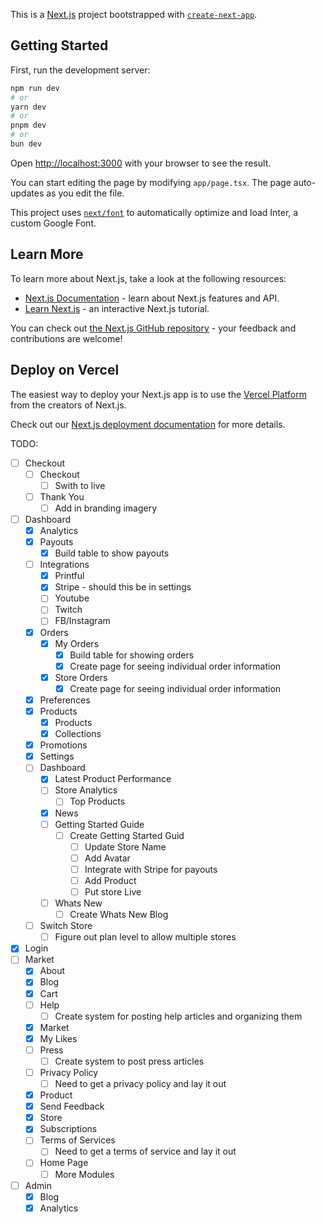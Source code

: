 This is a [Next.js](https://nextjs.org) project bootstrapped with [`create-next-app`](https://nextjs.org/docs/app/api-reference/create-next-app).

## Getting Started

First, run the development server:

```bash
npm run dev
# or
yarn dev
# or
pnpm dev
# or
bun dev
```

Open [http://localhost:3000](http://localhost:3000) with your browser to see the result.

You can start editing the page by modifying `app/page.tsx`. The page auto-updates as you edit the file.

This project uses [`next/font`](https://nextjs.org/docs/app/building-your-application/optimizing/fonts) to automatically optimize and load Inter, a custom Google Font.

## Learn More

To learn more about Next.js, take a look at the following resources:

- [Next.js Documentation](https://nextjs.org/docs) - learn about Next.js features and API.
- [Learn Next.js](https://nextjs.org/learn) - an interactive Next.js tutorial.

You can check out [the Next.js GitHub repository](https://github.com/vercel/next.js) - your feedback and contributions are welcome!

## Deploy on Vercel

The easiest way to deploy your Next.js app is to use the [Vercel Platform](https://vercel.com/new?utm_medium=default-template&filter=next.js&utm_source=create-next-app&utm_campaign=create-next-app-readme) from the creators of Next.js.

Check out our [Next.js deployment documentation](https://nextjs.org/docs/app/building-your-application/deploying) for more details.

TODO:

- [ ] Checkout
  - [ ] Checkout
    - [ ] Swith to live
  - [ ] Thank You
    - [ ] Add in branding imagery
- [ ] Dashboard
  - [x] Analytics
  - [x] Payouts
    - [x] Build table to show payouts
  - [ ] Integrations
    - [x] Printful
    - [x] Stripe - should this be in settings
    - [ ] Youtube
    - [ ] Twitch
    - [ ] FB/Instagram
  - [x] Orders
    - [x] My Orders
      - [x] Build table for showing orders
      - [x] Create page for seeing individual order information
    - [x] Store Orders
      - [x] Create page for seeing individual order information
  - [x] Preferences
  - [x] Products
    - [x] Products
    - [x] Collections
  - [x] Promotions
  - [x] Settings
  - [ ] Dashboard
    - [x] Latest Product Performance
    - [ ] Store Analytics
      - [ ] Top Products
    - [x] News
    - [ ] Getting Started Guide
      - [ ] Create Getting Started Guid
        - [ ] Update Store Name
        - [ ] Add Avatar
        - [ ] Integrate with Stripe for payouts
        - [ ] Add Product
        - [ ] Put store Live
    - [ ] Whats New
      - [ ] Create Whats New Blog
  - [ ] Switch Store
    - [ ] Figure out plan level to allow multiple stores
- [x] Login
- [ ] Market
  - [x] About
  - [x] Blog
  - [x] Cart
  - [ ] Help
    - [ ] Create system for posting help articles and organizing them
  - [x] Market
  - [x] My Likes
  - [ ] Press
    - [ ] Create system to post press articles
  - [ ] Privacy Policy
    - [ ] Need to get a privacy policy and lay it out
  - [x] Product
  - [x] Send Feedback
  - [x] Store
  - [x] Subscriptions
  - [ ] Terms of Services
    - [ ] Need to get a terms of service and lay it out
  - [ ] Home Page
    - [ ] More Modules
- [ ] Admin
  - [x] Blog
  - [x] Analytics
